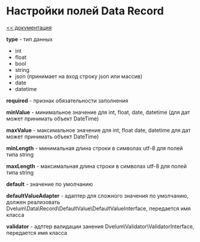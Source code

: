Настройки полей Data Record
===
[<< документация](readme.md)

**type** - тип данных
* int
* float
* bool
* string
* json (принимает на вход строку json или массив)
* date
* datetime

**required** - признак обязательности заполнения

**minValue** - минимальное значение для int, float, date, datetime (для дат может принимать объект DateTime)

**maxValue** - максимальное значение для int, float date, datetime для дат может принимать объект DateTime)

**minLength** - минимальная длина строки в символах utf-8  для полей типа string

**maxLength** - максимальная длина строки в символах utf-8  для полей типа string

**default** - значение по умолчанию

**defaultValueAdapter** - адаптер для сложного значения по умолчанию, должен реализовать Dvelum\Data\Record\DefaultValue\DefaultValueInterface, передается имя класса

**validator** - адптер валидации занения Dvelum\Validator\ValidatorInterface, передается имя класса